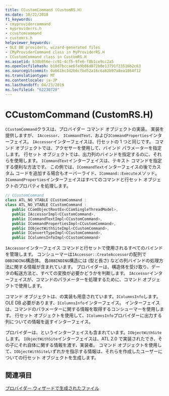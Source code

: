 ```yaml
---
title: CCustomCommand (CustomRS.H)
ms.date: 10/22/2018
f1_keywords:
- cmyprovidercommand
- myproviderrs.h
- ccustomcommand
- customrs.h
helpviewer_keywords:
- OLE DB providers, wizard-generated files
- CMyProviderCommand class in MyProviderRS.H
- CCustomCommand class in CustomRS.H
ms.assetid: b30b956e-cc91-4cf5-9fe6-f8b1ce9cc2a5
ms.openlocfilehash: b10d7bccae6fa9b86d072b8e13791f23516b2c63
ms.sourcegitcommit: 0ab61bc3d2b6cfbd52a16c6ab2b97a8ea1864f12
ms.translationtype: MT
ms.contentlocale: ja-JP
ms.lasthandoff: 04/23/2019
ms.locfileid: "62230720"
---
```

# <a name="ccustomcommand-customrsh"></a>CCustomCommand (CustomRS.H)

`CCustomCommand`クラスは、プロバイダー コマンド オブジェクトの実装。 実装を提供しますが、 `IAccessor`、 `ICommandText`、および`ICommandProperties`インターフェイス。 `IAccessor`インターフェイスは、行セットの 1 つと同じです。 コマンド オブジェクトでは、アクセサーを使用して、バインド パラメーターを指定します。 行セット オブジェクトでは、出力列のバインドを指定するのに、それらを使用します。 `ICommandText`インターフェイスは、テキスト コマンドを指定する便利な方法です。 この例では、`ICommandText`インターフェイスの後でカスタム コードを追加する場合もオーバーライド、`ICommand::Execute`メソッド。 `ICommandProperties`インターフェイスはすべてのコマンドと行セット オブジェクトのプロパティを処理します。

```cpp
// CCustomCommand
class ATL_NO_VTABLE CCustomCommand :
class ATL_NO_VTABLE CCustomCommand :
   public CComObjectRootEx<CComSingleThreadModel>,
   public IAccessorImpl<CCustomCommand>,
   public ICommandTextImpl<CCustomCommand>,
   public ICommandPropertiesImpl<CCustomCommand>,
   public IObjectWithSiteImpl<CCustomCommand>,
   public IConvertTypeImpl<CCustomCommand>,
   public IColumnsInfoImpl<CCustomCommand>
```

`IAccessor`インターフェイス コマンドと行セットで使用されるすべてのバインドを管理します。 コンシューマーは`IAccessor::CreateAccessor`の配列で`DBBINDING`構造体。 各`DBBINDING`構造には (型と長さ) などの列バインドの処理方法に関する情報が含まれています。 プロバイダーは、構造体を受け取り、データの転送方法と、すべての変換が必要かどうかを判断します。 `IAccessor`インターフェイスが、コマンドのパラメーターを処理するために、コマンド オブジェクトで使用します。

コマンド オブジェクトは、の実装も用意されています。`IColumnsInfo`します。 OLE DB 必要があります、`IColumnsInfo`インターフェイス。 インターフェイスは、コマンドのパラメーターに関する情報を取得するコンシューマーを使用します。 行セット オブジェクトを使用して、`IColumnsInfo`プロバイダーに出力する列についての情報を返すインターフェイス。

プロバイダーは、というインターフェイスも含まれています。`IObjectWithSite`します。 `IObjectWithSite`インターフェイスは、ATL 2.0 で実装されたでき、その子にそれ自体に関する情報を渡す、実装者。 コマンド オブジェクトを使用して、`IObjectWithSite`いずれかを指示する情報は、それらを作成したユーザーについての行セット オブジェクトを生成します。

## <a name="see-also"></a>関連項目

[プロバイダー ウィザードで生成されたファイル](../../data/oledb/provider-wizard-generated-files.md)